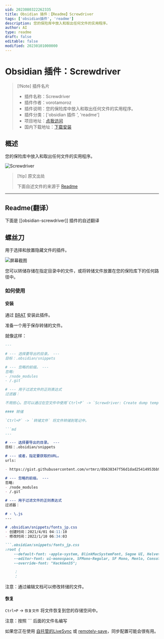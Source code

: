 ```yaml
---
uid: 2023080322262335
title: Obsidian 插件：【Readme】Screwdriver
tags: ['obsidian插件', 'readme']
description: 您的保险库中放入和取出任何文件的实用程序。
author: AI
type: readme
draft: false
editable: false
modified: 20230101000000
---
```


# Obsidian 插件：Screwdriver

> [!Note] 插件名片
> - 插件名称：Screwdriver
> - 插件作者：vorotamoroz
> - 插件说明：您的保险库中放入和取出任何文件的实用程序。
> - 插件分类：['obsidian 插件 ', 'readme']
> - 项目地址：[点我访问](https://github.com/vrtmrz/obsidian-screwdriver)
> - 国内下载地址：[下载安装](https://pkmer.cn/products/plugin/pluginMarket/?obsidian-screwdriver)

## 概述

您的保险库中放入和取出任何文件的实用程序。

![Screwdriver](https://cdn.pkmer.cn/covers/obsidian-screwdriver_new.gif!pkmer)

> [!tip] 原文出处
>
>下面自述文件的来源于 [Readme](https://ghproxy.net/https://raw.githubusercontent.com/vrtmrz/obsidian-screwdriver/main/README.md)
>

---

## Readme(翻译）

下面是 [[obsidian-screwdriver]] 插件的自述翻译

## 螺丝刀

用于选择和放置隐藏文件的插件。

![屏幕截图](https://user-images.githubusercontent.com/45774780/158567788-fbea41ba-d07d-4faf-bc09-ce241a0c9f67.gif)

您可以转储存储在指定目录中的文件，或将转储文件放置在您的保险库下的任何路径中。

### 如何使用

#### 安装

通过 [BRAT](https://github.com/TfTHacker/obsidian42-brat) 安装此插件。

准备一个用于保存转储的文件。

就像这样：

```md
---

# --- 选择要导出的目录。 ---
目标：.obsidian/snippets

# --- 忽略的前缀。 ---
忽略:
- /node_modules
- /.git

# --- 用于过滤文件的正则表达式
过滤器：

不用担心。您可以通过在空文件中使用`Ctrl+P` -> `Screwdriver: Create dump template`来创建此文件。您只需要选择目标目录即可。

#### 转储

`Ctrl+P` -> `转储文件` 将文件转储到笔记中。

```md
---

# --- 选择要导出的目录。 ---
目标：.obsidian/snippets

# --- 或者，指定要获取的URL。
urls:

- https://gist.githubusercontent.com/vrtmrz/8b638347f56d1dad25414953bb95d7b6/raw/77f2965f79e9390b88dd17d5f23475b1f8b8085a/ninja-cursor-snippets.css

# --- 忽略的前缀。 ---
忽略:
- /node_modules
- /.git

# --- 用于过滤文件的正则表达式
过滤器：

# - \.js
---

# .obsidian/snippets/fonts_jp.css
- 创建时间：2021/4/01 04:11:10
- 修改时间：2022/1/10 06:34:03

```.obsidian/snippets/fonts_jp.css
:root {
    --default-font: -apple-system, BlinkMacSystemFont, Segoe UI, Helvetica, Arial, sans-serif, Apple Color Emoji, Segoe UI Emoji;
    --editor-font: ui-monospace, SFMono-Regular, SF Mono, Menlo, Consolas, Liberation Mono, monospace;
    --override-font: "HackGen35";

    ：
    ：
```

注意：通过编辑文档可以修改转储的文件。

#### 恢复

`Ctrl+P` -> `恢复文件` 将文件恢复到您的存储空间中。

注意：按照 ``` 后面的文件名编写

如果您正在使用 [自托管的LiveSync](https://github.com/vrtmrz/obsidian-livesync) 或 [remotely-save](https://github.com/fyears/remotely-save)，同步配置可能会很有用。
